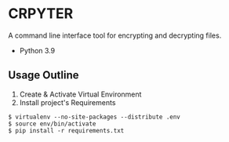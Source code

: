 # CRPYTER
A command line interface tool for encrypting and decrypting files.
- Python 3.9

## Usage Outline
1. Create & Activate Virtual Environment
2. Install project's Requirements
~~~
$ virtualenv --no-site-packages --distribute .env
$ source env/bin/activate
$ pip install -r requirements.txt
~~~

